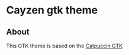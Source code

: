 <h1> Cayzen gtk theme </h1>

<h2> About </h2>

This GTK theme is based on the [Catpuccin GTK](https://github.com/vinceliuice/Colloid-gtk-theme)
